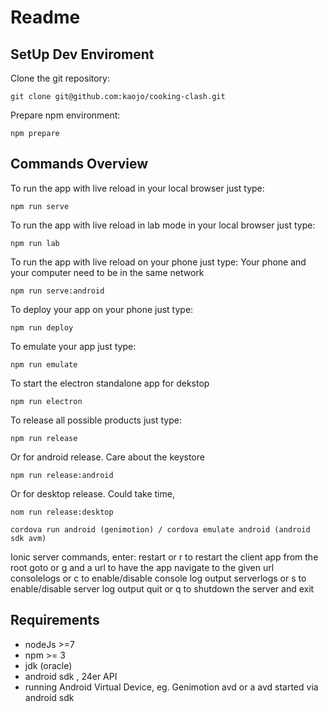 # Readme

## SetUp Dev Enviroment
Clone the git repository:

`git clone git@github.com:kaojo/cooking-clash.git`

Prepare npm environment:

`npm prepare`

## Commands Overview

To run the app with live reload in your local browser just type:

`npm run serve`

To run the app with live reload in lab mode in your local browser just type:

`npm run lab`

To run the app with live reload on your phone just type:
Your phone and your computer need to be in the same network

`npm run serve:android`

To deploy your app on your phone just type:

`npm run deploy`

To emulate your app just type:

`npm run emulate`

To start the electron standalone app for dekstop

`npm run electron`

To release all possible products just type:

`npm run release`

Or for android release. Care about the keystore

`npm run release:android`

Or for desktop release. Could take time,

`nom run release:desktop`


`cordova run android (genimotion) / cordova emulate android (android sdk avm)`

Ionic server commands, enter:
  restart or r to restart the client app from the root
  goto or g and a url to have the app navigate to the given url
  consolelogs or c to enable/disable console log output
  serverlogs or s to enable/disable server log output
  quit or q to shutdown the server and exit
  
## Requirements
  
* nodeJs >=7
* npm >= 3
* jdk (oracle)
* android sdk , 24er API
* running Android Virtual Device, eg. Genimotion avd or a avd started via android sdk
